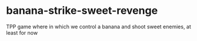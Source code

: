 # banana-strike-sweet-revenge
TPP game where in which we control a banana and shoot sweet enemies, at least for now
